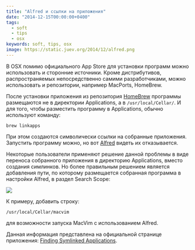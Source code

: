 ```yaml
---
title: "Alfred и ссылки на приложения"
date: "2014-12-15T00:00:00+0400"
tags:
  - soft
  - tips
  - osx
keywords: soft, tips, osx
image: https://static.juev.org/2014/12/alfred.png
---
```

В OSX помимо официального App Store для установки программ можно использовать и сторонние источники. Кроме дистрибутивов, распространяемых непосредственно самими разработчиками, можно использовать и репозитории, например MacPorts, HomeBrew.

После установки приложения из репозитория [HomeBrew](http://brew.sh/) программы размещаются не в директории Applications, а в `/usr/local/Cellar/`. И для того, чтобы разместить программу в Applications, обычно используют команду:

```shell
brew linkapps
```

При этом создаются символически ссылки на собранные приложения. Запустить программу можно, но вот [Alfred](http://www.alfredapp.com/) видеть их отказывается.

Некоторые пользователи применяют решение данной проблемы в виде переноса собранного приложения в директорию Applications, вместо создания симлинков. Но более правильным решением является добавления пути, по которому размещается собранная программа в настройки Alfred, в раздел Search Scope:

![](https://static.juev.org/2014/12/alfred-1.png)

 К примеру, добавить строку:

 ```shell
/usr/local/Cellar/macvim
```

для возможности запуска MacVim с использованием Alfred.

Данная информация представлена на официальной странице приложения: [Finding Symlinked Applications](http://support.alfredapp.com/kb:symlinked-apps).
